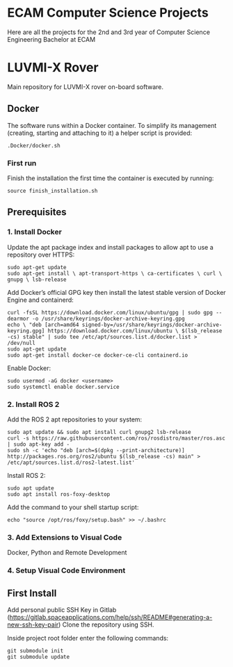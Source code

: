 # ECAM Computer Science Projects

Here are all the projects for the 2nd and 3rd year of Computer Science Engineering Bachelor at ECAM

# LUVMI-X Rover

Main repository for LUVMI-X rover on-board software.


## Docker
The software runs within a Docker container. To simplify its management 
(creating, starting and attaching to it) a helper script is
provided:

    .Docker/docker.sh

### First run
Finish the installation the first time the container is executed by running:

    source finish_installation.sh

## Prerequisites
### 1. Install Docker
Update the apt package index and install packages to allow apt to use a repository over HTTPS:

    sudo apt-get update
    sudo apt-get install \ apt-transport-https \ ca-certificates \ curl \ gnupg \ lsb-release
    
Add Docker’s official GPG key then install the latest stable version of Docker Engine and containerd:
    
    curl -fsSL https://download.docker.com/linux/ubuntu/gpg | sudo gpg --dearmor -o /usr/share/keyrings/docker-archive-keyring.gpg 
    echo \ "deb [arch=amd64 signed-by=/usr/share/keyrings/docker-archive-keyring.gpg] https://download.docker.com/linux/ubuntu \ $(lsb_release -cs) stable" | sudo tee /etc/apt/sources.list.d/docker.list > /dev/null 
    sudo apt-get update
    sudo apt-get install docker-ce docker-ce-cli containerd.io

Enable Docker:

    sudo usermod -aG docker <username>
    sudo systemctl enable docker.service

### 2. Install ROS 2
Add the ROS 2 apt repositories to your system:

    sudo apt update && sudo apt install curl gnupg2 lsb-release    
    curl -s https://raw.githubusercontent.com/ros/rosdistro/master/ros.asc | sudo apt-key add -  
    sudo sh -c 'echo "deb [arch=$(dpkg --print-architecture)] http://packages.ros.org/ros2/ubuntu $(lsb_release -cs) main" > /etc/apt/sources.list.d/ros2-latest.list'
    
Install ROS 2:

    sudo apt update
    sudo apt install ros-foxy-desktop
    
Add the command to your shell startup script:

    echo "source /opt/ros/foxy/setup.bash" >> ~/.bashrc

### 3. Add Extensions to Visual Code

Docker, Python and Remote Development

### 4. Setup Visual Code Environment

## First Install
Add personal public SSH Key in Gitlab (https://gitlab.spaceapplications.com/help/ssh/README#generating-a-new-ssh-key-pair)
Clone the repository using SSH.

Inside project root folder enter the following commands:

    git submodule init
    git submodule update
